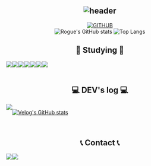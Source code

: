 <div align="center">
  
![header](https://capsule-render.vercel.app/api?type=rect&&color=ffffff&fontColor=20C997&height=300&section=header&animation=twinkling&text=Wecome%20to%20Rogue's%20Github✨&fontSize=60)
---
  
[![GITHUB](https://hits.seeyoufarm.com/api/count/incr/badge.svg?url=https%3A%2F%2Fgithub.com%2Ffkclfm&count_bg=%23F29494&title_bg=%232F2E2E&icon=github.svg&icon_color=%23FFFFFF&title=GITHUB&edge_flat=false)](https://github.com/fkclfm) 
<br>
![Rogue's GitHub stats](https://github-readme-stats.vercel.app/api?username=fkclfm&show_icons=true&theme=tokyonight)
![Top Langs](https://github-readme-stats.vercel.app/api/top-langs/?username=fkclfm&layout=compact&theme=tokyonight)

  
## 📄 Studying 📄
<div style="display:flex; flex-direction:row;">
    <br>
    <img src="https://img.shields.io/badge/HTML5-E34F26?style=flat-square&logo=HTML5&logoColor=white"> 
    <img src="https://img.shields.io/badge/CSS-1572B6?style=flat-square&logo=CSS3&logoColor=white"> 
    <img src="https://img.shields.io/badge/JavaScript-F7DF1E?style=flat-square&logo=JavaScript&logoColor=black"> 
    <img src="https://img.shields.io/badge/git-F05032?style=flat-square&logo=Git&logoColor=white"> 
    <img src="https://img.shields.io/badge/Next.js-000000?style=flat-square&logo=Next.js&logoColor=white"/>
    <img src="https://img.shields.io/badge/Node.js-339933?style=flat-square&logo=Node.js&logoColor=white"/>
    <img src="https://img.shields.io/badge/React-61DAFB?style=flat-square&logo=React&logoColor=black"/>
    <br>
</div><br>

## 💻 DEV's log 💻
<div style="display:flex; flex-direction:row;">
    <a href="https://velog.io/@fkclfm">
        <img src="https://img.shields.io/badge/Velog-20C997?style=for-the-badge&logo=Velog&logoColor=white"> 
    </a>
  
[![Velog's GitHub stats](https://velog-readme-stats.vercel.app/api?name=fkclfm)](https://velog.io/@fkclfm)
</div><br>

 
## 📞 Contact 📞
<div style="display:flex; flex-direction:row;">
    <a href="https://www.instagram.com/yatotrbl/">
        <img src="https://img.shields.io/badge/Instagram-E4405F?style=for-the-badge&logo=Instagram&logoColor=white"> 
    </a>
    <a href="mailto:qorwhddhks28@gmail.com">
        <img src="https://img.shields.io/badge/Gmail-EA4335?style=for-the-badge&logo=Gmail&logoColor=white"> 
    </a>
</div><br>
</div>

